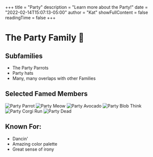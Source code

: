 +++
title = "Party"
description = "Learn more about the Party!"
date = "2022-02-14T15:07:13-05:00"
author = "Kat"
showFullContent = false
readingTime = false
+++

# The Party Family 🥳

## Subfamilies

- The Party Parrots
- Party hats
- Many, many overlaps with other Families

## Selected Famed  Members
![Party Parrot](https://emoji.slack-edge.com/T03M7E63A/party-parrot/444ae32a3ee249fe.gif)
![Party Meow](https://emoji.slack-edge.com/T03M7E63A/party-meow/409c57fbc545f36d.gif)
![Party Avocado](https://emoji.slack-edge.com/T03M7E63A/party-avocado/20851360ef4c406b.gif)
![Party Blob Think](https://emoji.slack-edge.com/T03M7E63A/party-blob-think/23c83768a56bfab4.gif)
![Party Corgi Run](https://emoji.slack-edge.com/T03M7E63A/party-corgi-fast/7a5bfeb3ec117bb3.gif)
![Party Dead](https://emoji.slack-edge.com/T03M7E63A/party-dead/c2a5ca02a7e78761.gif)

## Known For:

  - Dancin'
  - Amazing color palette
  - Great sense of irony
